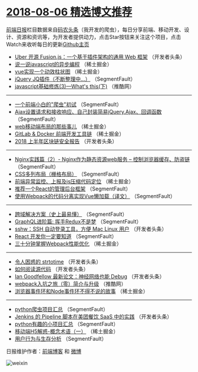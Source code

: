 # [2018-08-06 精选博文推荐](https://toutiao.qdkfweb.cn/date/2018/08/06)

[前端日报](https://qdkfweb.cn/c/news)栏目数据来自[码农头条](https://toutiao.qdkfweb.cn/)（我开发的爬虫），每日分享前端、移动开发、设计、资源和资讯等，为开发者提供动力，点击Star按钮来关注这个项目，点击Watch来收听每日的更新[Github主页](https://github.com/kujian/frontendDaily)
* [Uber 开源 Fusion.js：一个基于插件架构的通用 Web 框架](https://toutiao.qdkfweb.cn/82195.html) （开发者头条）
* [说一说javascript的异步编程](https://toutiao.qdkfweb.cn/82174.html) （稀土掘金）
* [vue实现一个动效柱状图](https://toutiao.qdkfweb.cn/82182.html) （稀土掘金）
* [jQuery JQ插件（不断整理中&#8230;）](https://toutiao.qdkfweb.cn/82159.html) （SegmentFault）
* [javascript基础修炼(3)—What&#039;s this(下)](https://toutiao.qdkfweb.cn/82214.html) （推酷网）

***
* [一个前端小白的&quot;爬虫&quot;初试](https://toutiao.qdkfweb.cn/82160.html) （SegmentFault）
* [Ajax设置请求和接收响应、自己封装简易jQuery.Ajax、回调函数](https://toutiao.qdkfweb.cn/82154.html) （SegmentFault）
* [web移动端布局的那些事儿](https://toutiao.qdkfweb.cn/82179.html) （稀土掘金）
* [GitLab &amp; Docker 前端开发工具链](https://toutiao.qdkfweb.cn/82181.html) （稀土掘金）
* [2018 上半年区块链安全报告](https://toutiao.qdkfweb.cn/82196.html) （开发者头条）

***
* [Nginx实践篇（2）- Nginx作为静态资源web服务 &#8211; 控制浏览器缓存、防盗链](https://toutiao.qdkfweb.cn/82166.html) （SegmentFault）
* [CSS多列布局（栅格布局）](https://toutiao.qdkfweb.cn/82167.html) （SegmentFault）
* [前端异常监控、上报及js压缩代码定位](https://toutiao.qdkfweb.cn/82172.html) （稀土掘金）
* [推荐一个React的管理后台框架](https://toutiao.qdkfweb.cn/82168.html) （SegmentFault）
* [使用Webpack的代码分离实现Vue懒加载（译文）](https://toutiao.qdkfweb.cn/82151.html) （SegmentFault）

***
* [跨域解决方案（史上最易懂）](https://toutiao.qdkfweb.cn/82169.html) （SegmentFault）
* [GraphQL进阶篇: 挥手Redux不是梦](https://toutiao.qdkfweb.cn/82170.html) （SegmentFault）
* [sshw：SSH 自动登录工具，方便 Mac Linux 用户](https://toutiao.qdkfweb.cn/82194.html) （开发者头条）
* [React 开发你一定要知道](https://toutiao.qdkfweb.cn/82155.html) （SegmentFault）
* [三十分钟掌握Webpack性能优化](https://toutiao.qdkfweb.cn/82173.html) （稀土掘金）

***
* [令人困惑的 strtotime](https://toutiao.qdkfweb.cn/82197.html) （开发者头条）
* [如何阅读源代码](https://toutiao.qdkfweb.cn/82191.html) （开发者头条）
* [Ian Goodfellow 最新论文：神经网络也能 Debug](https://toutiao.qdkfweb.cn/82199.html) （开发者头条）
* [webpack入坑之旅（零）简介与升级](https://toutiao.qdkfweb.cn/82213.html) （推酷网）
* [浏览器事件环和Node事件环不得不说的故事](https://toutiao.qdkfweb.cn/82183.html) （稀土掘金）

***
* [python爬虫项目汇总](https://toutiao.qdkfweb.cn/82152.html) （SegmentFault）
* [Jenkins 的 Pipeline 脚本在美团餐饮 SaaS 中的实践](https://toutiao.qdkfweb.cn/82193.html) （开发者头条）
* [python有趣的小项目汇总](https://toutiao.qdkfweb.cn/82161.html) （SegmentFault）
* [移动端H5解惑-概念术语（一）](https://toutiao.qdkfweb.cn/82177.html) （稀土掘金）
* [用户行为与生存分析](https://toutiao.qdkfweb.cn/82153.html) （SegmentFault）

日报维护作者：[前端博客](https://qdkfweb.cn/) 和 [微博](https://qdkfweb.cn/go/weibo)

![weixin](https://user-images.githubusercontent.com/3055447/38468989-651132ac-3b80-11e8-8e6b-15122322a9d7.png)